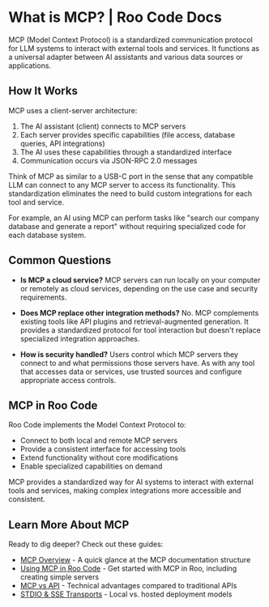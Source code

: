 # What is MCP? | Roo Code Docs

MCP (Model Context Protocol) is a standardized communication protocol for LLM systems to interact with external tools and services. It functions as a universal adapter between AI assistants and various data sources or applications.

How It Works[​](#how-it-works "Direct link to How It Works")
------------------------------------------------------------

MCP uses a client-server architecture:

1.  The AI assistant (client) connects to MCP servers
2.  Each server provides specific capabilities (file access, database queries, API integrations)
3.  The AI uses these capabilities through a standardized interface
4.  Communication occurs via JSON-RPC 2.0 messages

Think of MCP as similar to a USB-C port in the sense that any compatible LLM can connect to any MCP server to access its functionality. This standardization eliminates the need to build custom integrations for each tool and service.

For example, an AI using MCP can perform tasks like "search our company database and generate a report" without requiring specialized code for each database system.

Common Questions[​](#common-questions "Direct link to Common Questions")
------------------------------------------------------------------------

*   **Is MCP a cloud service?** MCP servers can run locally on your computer or remotely as cloud services, depending on the use case and security requirements.
    
*   **Does MCP replace other integration methods?** No. MCP complements existing tools like API plugins and retrieval-augmented generation. It provides a standardized protocol for tool interaction but doesn't replace specialized integration approaches.
    
*   **How is security handled?** Users control which MCP servers they connect to and what permissions those servers have. As with any tool that accesses data or services, use trusted sources and configure appropriate access controls.
    

MCP in Roo Code[​](#mcp-in-roo-code "Direct link to MCP in Roo Code")
---------------------------------------------------------------------

Roo Code implements the Model Context Protocol to:

*   Connect to both local and remote MCP servers
*   Provide a consistent interface for accessing tools
*   Extend functionality without core modifications
*   Enable specialized capabilities on demand

MCP provides a standardized way for AI systems to interact with external tools and services, making complex integrations more accessible and consistent.

Learn More About MCP[​](#learn-more-about-mcp "Direct link to Learn More About MCP")
------------------------------------------------------------------------------------

Ready to dig deeper? Check out these guides:

*   [MCP Overview](https://docs.roocode.com/features/mcp/overview) - A quick glance at the MCP documentation structure
*   [Using MCP in Roo Code](https://docs.roocode.com/features/mcp/using-mcp-in-roo) - Get started with MCP in Roo, including creating simple servers
*   [MCP vs API](https://docs.roocode.com/features/mcp/mcp-vs-api) - Technical advantages compared to traditional APIs
*   [STDIO & SSE Transports](https://docs.roocode.com/features/mcp/server-transports) - Local vs. hosted deployment models